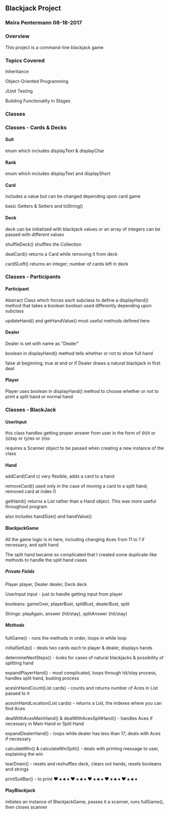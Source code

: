 ## Blackjack Project

### Meira Pentermann 08-18-2017

### Overview
This project is a command-line blackjack game

### Topics Covered
Inheritance

Object-Oriented Programming

JUnit Testing

Building Functionality in Stages

### Classes

### Classes - Cards & Decks

#### Suit 
enum which includes displayText & displayChar

#### Rank
enum which includes displayText and displayShort

#### Card
includes a value but can be changed depending upon card game

basic Getters & Setters and toString()

#### Deck
deck can be initialized with blackjack values or an array of integers can be passed with different values

shuffleDeck() shuffles the Collection

dealCard() returns a Card while removing it from deck

cardSLeft() returns an integer; number of cards left in deck

### Classes - Participants
#### Participant
Abstract Class which forces each subclass to define a displayHand() method that takes a boolean
boolean used differently depending upon subclass

updateHand() and getHandValue() most useful methods defined here

#### Dealer
Dealer is set with name as "Dealer"

boolean in displayHand() method tells whether or not to show full hand

false at beginning, true at end or if Dealer draws a natural blackjack in first deal

#### Player
Player uses boolean in displayHand() method to choose whether or not to print a split hand or normal hand

### Classes - BlackJack
#### UserInput
this class handles getting proper answer from user in the form of (h)it or (s)tay or (y)es or (n)o

requires a Scanner object to be passed when creating a new instance of the class

#### Hand
addCard(Card c) very flexible, adds a card to a hand

removeCard() used only in the case of moving a card to a split hand; removed card at index 0

getHand() returns a List<Card> rather than a Hand object. This was more useful throughout program

also includes handSize() and handValue()

#### BlackjackGame
All the game logic is in here, including changing Aces from 11 to 1 if necessary, and split hand

The split hand became so complicated that I created some duplicate-like methods to handle the split hand cases

##### Private Fields
Player player, Dealer dealer, Deck deck

UserInput input - just to handle getting input from player

booleans: gameOver, playerBust, splitBust, dealerBust, split

Strings: playAgain, answer (hit/stay), splitAnswer (hit/stay)

##### Methods
fullGame() - runs the methods in order, loops in while loop

initialSetUp() - deals two cards each to player & dealer, displays hands

determineNextSteps() - looks for cases of natural blackjacks & possibility of splitting hand

expandPlayerHand() - most complicated, loops through hit/stay process, handles split hand, busting process

acesInHandCount(List<Card> cards) - counts and returns number of Aces in List<Card> passed to it

acesInHandLocation(List<Card> cards) - returns a List<Integer>, the indexes where you can find Aces

dealWithAcesMainHand() & dealWithAcesSplitHand() - handles Aces if necessary in Main Hand or Split Hand

expandDealerHand() - loops while dealer has less than 17; deals with Aces if necessary

calculateWin() & calculateWinSplit() - deals with printing message to user, explaining the win

tearDown() - resets and reshuffles deck, clears out hands, resets booleans and strings

printSuitBar() - to print ♥   ♠   ♣   ♦   ♥   ♠   ♣   ♦   ♥   ♠   ♣   ♦   ♥   ♠   ♣   ♦   ♥   ♠   ♣   ♦ 


#### PlayBlackjack
initiates an instance of BlackjackGame, passes it a scanner, runs fullGame(), then closes scanner




